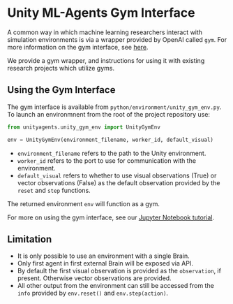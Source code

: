# Unity ML-Agents Gym Interface

A common way in which machine learning researchers interact with simulation environments is via a wrapper provided by OpenAI called `gym`. For more information on the gym interface, see [here](https://github.com/openai/gym). 

We provide a gym wrapper, and instructions for using it with existing research projects which utilize gyms. 

## Using the Gym Interface
The gym interface is available from `python/environment/unity_gym_env.py`. To launch an environmnent from the root of the project repository use:

```python
from unityagents.unity_gym_env import UnityGymEnv

env = UnityGymEnv(environment_filename, worker_id, default_visual)
```

* `environment_filename` refers to the path to the Unity environment.
* `worker_id` refers to the port to use for communication with the environment.
* `default_visual` refers to whether to use visual observations (True) or vector observations (False) as the default observation provided by the `reset` and `step` functions.

The returned environment `env` will function as a gym.

For more on using the gym interface, see our [Jupyter Notebook tutorial](./python/Basics-Gym.ipynb).

## Limitation

 * It is only possible to use an environment with a single Brain.
 * Only first agent in first external Brain will be exposed via API.
 * By default the first visual observation is provided as the `observation`, if present. Otherwise vector observations are provided.  
 * All other output from the environment can still be accessed from the `info` provided by `env.reset()` and `env.step(action)`.